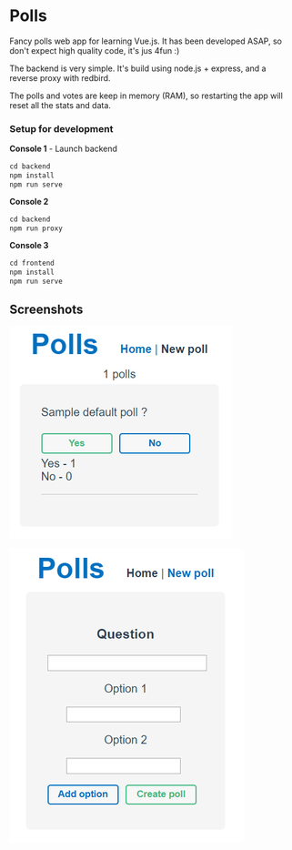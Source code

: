 # Polls

Fancy polls web app for learning Vue.js. It has been developed ASAP, so don't expect high quality code, it's jus 4fun :)

The backend is very simple. It's build using node.js + express, and a reverse proxy with redbird.

The polls and votes are keep in memory (RAM), so restarting the app will reset all the stats and data.


### Setup for development

**Console 1** - Launch backend

```
cd backend
npm install
npm run serve
```

**Console 2**

```
cd backend
npm run proxy
```

**Console 3**

```
cd frontend
npm install
npm run serve
```

## Screenshots

![](/screenshots/polls1.PNG?raw=true)

![](/screenshots/polls2.PNG?raw=true)
